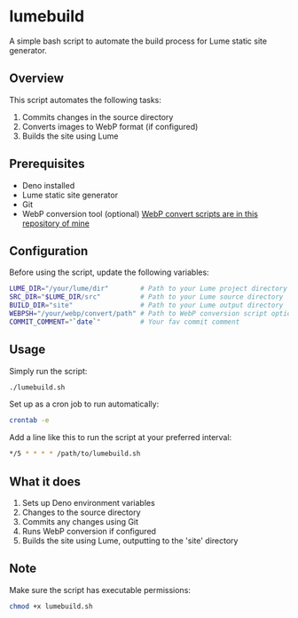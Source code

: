 # lumebuild

A simple bash script to automate the build process for Lume static site generator.

## Overview

This script automates the following tasks:
1. Commits changes in the source directory
2. Converts images to WebP format (if configured)
3. Builds the site using Lume

## Prerequisites

- Deno installed
- Lume static site generator
- Git
- WebP conversion tool (optional)
[WebP convert scripts are in this repository of mine](https://github.com/haturatu/webpsh)

## Configuration

Before using the script, update the following variables:
```bash
LUME_DIR="/your/lume/dir"        # Path to your Lume project directory
SRC_DIR="$LUME_DIR/src"          # Path to your Lume source directory
BUILD_DIR="site"                 # Path to your Lume output directory
WEBPSH="/your/webp/convert/path" # Path to WebP conversion script optional
COMMIT_COMMENT="`date`"          # Your fav commit comment
```

## Usage

Simply run the script:
```bash
./lumebuild.sh
```
Set up as a cron job to run automatically:
```bash
crontab -e
```
Add a line like this to run the script at your preferred interval:
```bash
*/5 * * * * /path/to/lumebuild.sh
```

## What it does

1. Sets up Deno environment variables
2. Changes to the source directory
3. Commits any changes using Git
4. Runs WebP conversion if configured
5. Builds the site using Lume, outputting to the 'site' directory

## Note

Make sure the script has executable permissions:
```bash
chmod +x lumebuild.sh
```

